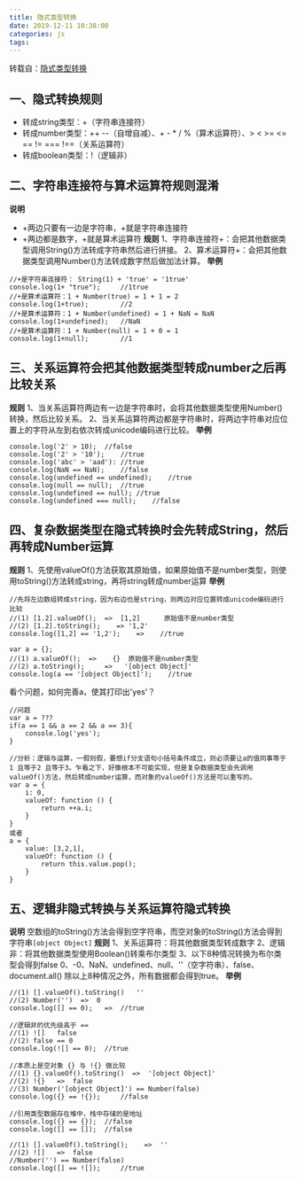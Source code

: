 ```yaml
---
title: 隐式类型转换
date: 2019-12-11 10:38:00
categories: js
tags:
---
```

转载自：[隐式类型转换](https://blog.csdn.net/itcast_cn/article/details/82887895)
<!--more-->

## 一、隐式转换规则
* 转成string类型：+（字符串连接符）
* 转成number类型：++  --（自增自减）、+  -  *  /  %（算术运算符）、>  <  >=  <=  == !=  === !==（关系运算符）
* 转成boolean类型：!（逻辑非）

## 二、字符串连接符与算术运算符规则混淆
**说明**
* +两边只要有一边是字符串，+就是字符串连接符
* +两边都是数字，+就是算术运算符
**规则**
1、字符串连接符+：会把其他数据类型调用String()方法转成字符串然后进行拼接。
2、算术运算符+：会把其他数据类型调用Number()方法转成数字然后做加法计算。
**举例**
```
//+是字符串连接符： String(1) + 'true' = '1true'
console.log(1+ "true");     //1true
//+是算术运算符：1 + Number(true) = 1 + 1 = 2
console.log(1+true);        //2
//+是算术运算符：1 + Number(undefined) = 1 + NaN = NaN
console.log(1+undefined);   //NaN
//+是算术运算符：1 + Number(null) = 1 + 0 = 1
console.log(1+null);        //1
```

## 三、关系运算符会把其他数据类型转成number之后再比较关系
**规则**
1、当关系运算符两边有一边是字符串时，会将其他数据类型使用Number()转换，然后比较关系。
2、当关系运算符两边都是字符串时，将两边字符串对应位置上的字符从左到右依次转成unicode编码进行比较。
**举例**
```
console.log('2' > 10);  //false
console.log('2' > '10');    //true
console.log('abc' > 'aad'): //true
console.log(NaN == NaN);    //false
console.log(undefined == undefined);    //true
console.log(null == null);  //true
console.log(undefined == null); //true
console.log(undefined === null);    //false
```

## 四、复杂数据类型在隐式转换时会先转成String，然后再转成Number运算
**规则**
1、先使用valueOf()方法获取其原始值，如果原始值不是number类型，则使用toString()方法转成string，再将string转成number运算
**举例**
```
//先将左边数组转成string，因为右边也是string，则两边对应位置转成unicode编码进行比较
//(1) [1.2].valueOf();  =>  [1,2]      原始值不是number类型
//(2) [1.2].toString();    => '1,2'   
console.log([1,2] == '1,2');    =>    //true

var a = {};
//(1) a.valueOf();  =>    {}  原始值不是number类型
//(2) a.toString();     =>   '[object Object]'
console.log(a == '[object Object]');    //true
```
看个问题，如何完善a，使其打印出'yes'？
```
//问题
var a = ???
if(a == 1 && a == 2 && a == 3){
    console.log('yes');
}

//分析：逻辑与运算，一假则假，要想if分支语句小括号条件成立，则必须要让a的值同事等于1 且等于2 且等于3。乍看之下，好像根本不可能实现，但是复杂数据类型会先调用valueOf()方法，然后转成number运算，而对象的valueOf()方法是可以重写的。
var a = {
    i: 0,
    valueOf: function () {
        return ++a.i;
    }
}
或者
a = {
    value: [3,2,1],
    valueOf: function () {
        return this.value.pop();
    }
}

```

## 五、逻辑非隐式转换与关系运算符隐式转换
**说明**
空数组的toString()方法会得到空字符串，而空对象的toString()方法会得到字符串`[object Object]`
**规则**
1、关系运算符：将其他数据类型转成数字
2、逻辑非：将其他数据类型使用Boolean()转乘布尔类型
3、以下8种情况转换为布尔类型会得到false
0、-0、NaN、undefined、null、''（空字符串）、false、document.all()
除以上8种情况之外，所有数据都会得到true。
**举例**
```
//(1) [].valueOf().toString()   ''
//(2) Number('')  =>  0
console.log([] == 0);   =>  //true

//逻辑非的优先级高于 ==
//(1) ![]   false
//(2) false == 0
console.log(![] == 0);  //true

//本质上是空对象 {} 与 !{} 做比较
//(1) {}.valueOf().toString()  =>  '[object Object]'
//(2) !{}   =>  false
//(3) Number('[object Object]') == Number(false)
console.log({} == !{});     //false

//引用类型数据存在堆中，栈中存储的是地址
console.log({} == {});  //false
console.log([] == []);  //false

//(1) [].valueOf().toString();    =>  ''
//(2) ![]   =>  false
//Number('') == Number(false)
console.log([] == ![]);     //true
```